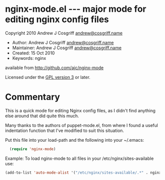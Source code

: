 # nginx-mode.el --- major mode for editing nginx config files

Copyright 2010 Andrew J Cosgriff <andrew@cosgriff.name>

* Author: Andrew J Cosgriff <andrew@cosgriff.name>
* Maintainer: Andrew J Cosgriff <andrew@cosgriff.name>
* Created: 15 Oct 2010
* Keywords: nginx

available from http://github.com/ajc/nginx-mode

Licensed under the [GPL version 3](http://www.gnu.org/licenses/) or later.

# Commentary

This is a quick mode for editing Nginx config files, as I didn't find
anything else around that did quite this much.

Many thanks to the authors of puppet-mode.el, from where I found a
useful indentation function that I've modified to suit this situation.

Put this file into your load-path and the following into your ~/.emacs:
```lisp
  (require 'nginx-mode)
```

Example: To load nginx-mode to all files in your /etc/nginx/sites-available use:
```lisp
(add-to-list 'auto-mode-alist '("/etc/nginx/sites-available/.*" . nginx-mode))   
```
